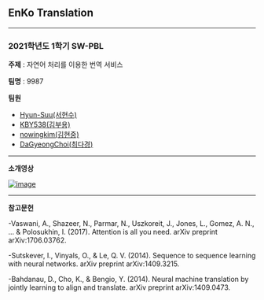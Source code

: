 ## EnKo Translation

--------------
### 2021학년도 1학기 SW-PBL

**주제** : 자연어 처리를 이용한 번역 서비스

**팀명** : 9987

**팀원**
- [Hyun-Suu(서현수)](https://github.com/Hyun-Suu)
- [KBY538(김부용)](https://github.com/KBY538)
- [nowingkim(김현중)](https://github.com/nowingkim)
- [DaGyeongChoi(최다경)](https://github.com/DaGyeongChoi)

--------------
**소개영상**

[![image](https://user-images.githubusercontent.com/62391546/120149910-558fd480-c225-11eb-8be5-57f3f5d74d54.png)](https://www.youtube.com/watch?v=DFlK2wkRjP8)

--------------
**참고문헌**

-Vaswani, A., Shazeer, N., Parmar, N., Uszkoreit, J., Jones, L., Gomez, A. N., ... & Polosukhin, I. (2017). Attention is all you need. arXiv preprint arXiv:1706.03762.

-Sutskever, I., Vinyals, O., & Le, Q. V. (2014). Sequence to sequence learning with neural networks. arXiv preprint arXiv:1409.3215.

-Bahdanau, D., Cho, K., & Bengio, Y. (2014). Neural machine translation by jointly learning to align and translate. arXiv preprint arXiv:1409.0473.
